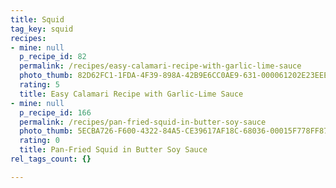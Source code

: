 ```yaml
---
title: Squid
tag_key: squid
recipes:
- mine: null
  p_recipe_id: 82
  permalink: /recipes/easy-calamari-recipe-with-garlic-lime-sauce
  photo_thumb: 82D62FC1-1FDA-4F39-898A-42B9E6CC0AE9-631-000061202E23EEEF.jpg
  rating: 5
  title: Easy Calamari Recipe with Garlic-Lime Sauce
- mine: null
  p_recipe_id: 166
  permalink: /recipes/pan-fried-squid-in-butter-soy-sauce
  photo_thumb: 5ECBA726-F600-4322-84A5-CE39617AF18C-68036-00015F778FF8710A.jpg
  rating: 0
  title: Pan-Fried Squid in Butter Soy Sauce
rel_tags_count: {}

---
```

